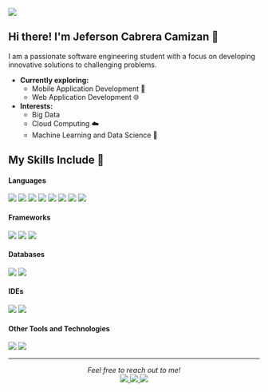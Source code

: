 ![](https://komarev.com/ghpvc/?username=Jeferson11C)

## Hi there! I'm Jeferson Cabrera Camizan 👋

I am a passionate software engineering student with a focus on developing innovative solutions to challenging problems. 

- **Currently exploring:**
  - Mobile Application Development 📱
  - Web Application Development 🌐
- **Interests:**  
  - Big Data  
  - Cloud Computing ☁️  
  - Machine Learning and Data Science 🤖

## My Skills Include 🚀

<h4> Languages </h4>
<span> 
  <img src="https://img.shields.io/badge/HTML5-E34F26?style=for-the-badge&logo=html5&logoColor=white">
  <img src="https://img.shields.io/badge/CSS3-1572B6?style=for-the-badge&logo=css3&logoColor=white">
  <img src="https://img.shields.io/badge/JavaScript-F7DF1E?style=for-the-badge&logo=javascript&logoColor=black">
  <img src="https://img.shields.io/badge/TypeScript-007ACC?style=for-the-badge&logo=typescript&logoColor=white">
  <img src="https://img.shields.io/badge/Java-ED8B00?style=for-the-badge&logo=java&logoColor=white">
  <img src="https://img.shields.io/badge/C-00599C?style=for-the-badge&logo=c&logoColor=white">
  <img src="https://img.shields.io/badge/C++-00599C?style=for-the-badge&logo=c%2B%2B&logoColor=white">
  <img src="https://img.shields.io/badge/Python-3776AB?style=for-the-badge&logo=python&logoColor=white">
</span>

<h4> Frameworks </h4>
<span>
  <img src="https://img.shields.io/badge/Spring%20Boot-6DB33F?style=for-the-badge&logo=springboot&logoColor=white">
  <img src="https://img.shields.io/badge/Angular-DD0031?style=for-the-badge&logo=angular&logoColor=white">
  <img src="https://img.shields.io/badge/React-61DAFB?style=for-the-badge&logo=react&logoColor=black">
</span>

<h4> Databases </h4>
<span>
  <img src="https://img.shields.io/badge/MySQL-00000F?style=for-the-badge&logo=mysql&logoColor=white">
  <img src="https://img.shields.io/badge/MongoDB-47A248?style=for-the-badge&logo=mongodb&logoColor=white">
</span>

<h4> IDEs </h4>
<span>
  <img src="https://img.shields.io/badge/IntelliJ%20IDEA-000000?style=for-the-badge&logo=intellij-idea&logoColor=white">
  <img src="https://img.shields.io/badge/VS%20Code-0078D4?style=for-the-badge&logo=visual%20studio%20code&logoColor=white">
</span>

<h4> Other Tools and Technologies </h4>
<span>
  <img src="https://img.shields.io/badge/Git-F05032?style=for-the-badge&logo=git&logoColor=white">
  <img src="https://img.shields.io/badge/Docker-2496ED?style=for-the-badge&logo=docker&logoColor=white">
</span>

---

<p align="center">
   <i>Feel free to reach out to me!</i>
   <br>
   <a href="https://www.linkedin.com/in/jeferson-cabrera/" target="_blank">
      <img src="https://img.shields.io/badge/-LinkedIn-0077B5?style=for-the-badge&logo=linkedin&logoColor=white">
   </a>
   <a href="mailto:jeferson11c@gmail.com" target="_blank">
      <img src="https://img.shields.io/badge/-Gmail-D14836?style=for-the-badge&logo=gmail&logoColor=white">
   </a>
   <a href="https://wa.me/519XXXXXXXX" target="_blank">
      <img src="https://img.shields.io/badge/-WhatsApp-25D366?style=for-the-badge&logo=whatsapp&logoColor=white">
   </a>
</p>
